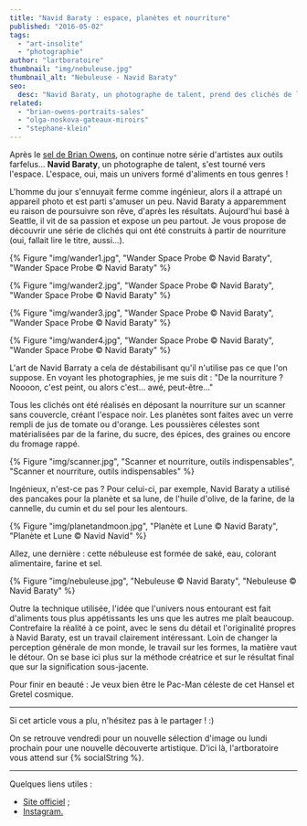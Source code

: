 ```yaml
---
title: "Navid Baraty : espace, planètes et nourriture"
published: "2016-05-02"
tags: 
  - "art-insolite"
  - "photographie"
author: "lartboratoire"
thumbnail: "img/nebuleuse.jpg"
thumbnail_alt: "Nebuleuse - Navid Baraty"
seo: 
  desc: "Navid Baraty, un photographe de talent, prend des clichés de l'espace. L'espace, oui, mais un univers formé d'aliments en tous genres !"
related: 
  - "brian-owens-portraits-sales"
  - "olga-noskova-gateaux-miroirs"
  - "stephane-klein"
---
```



Après le [sel de Brian Owens](/brian-owens-portraits-sales/), on continue notre série d'artistes aux outils farfelus... **Navid Baraty**, un photographe de talent, s'est tourné vers l'espace. L'espace, oui, mais un univers formé d'aliments en tous genres !

L'homme du jour s'ennuyait ferme comme ingénieur, alors il a attrapé un appareil photo et est parti s'amuser un peu. Navid Baraty a apparemment eu raison de poursuivre son rêve, d'après les résultats. Aujourd'hui basé à Seattle, il vit de sa passion et expose un peu partout. Je vous propose de découvrir une série de clichés qui ont été construits à partir de nourriture (oui, fallait lire le titre, aussi...).

{% Figure "img/wander1.jpg", "Wander Space Probe © Navid Baraty", "Wander Space Probe © Navid Baraty" %}

{% Figure "img/wander2.jpg", "Wander Space Probe © Navid Baraty", "Wander Space Probe © Navid Baraty" %}

{% Figure "img/wander3.jpg", "Wander Space Probe © Navid Baraty", "Wander Space Probe © Navid Baraty" %}

{% Figure "img/wander4.jpg", "Wander Space Probe © Navid Baraty", "Wander Space Probe © Navid Baraty" %}


L'art de Navid Barraty a cela de déstabilisant qu'il n'utilise pas ce que l'on suppose. En voyant les photographies, je me suis dit : "De la nourriture ? Noooon, c'est peint, ou alors c'est... awé, peut-être..."

Tous les clichés ont été réalisés en déposant la nourriture sur un scanner sans couvercle, créant l'espace noir. Les planètes sont faites avec un verre rempli de jus de tomate ou d'orange. Les poussières célestes sont matérialisées par de la farine, du sucre, des épices, des graines ou encore du fromage rappé.

{% Figure "img/scanner.jpg", "Scanner et nourriture, outils indispensables", "Scanner et nourriture, outils indispensables" %}

Ingénieux, n'est-ce pas ? Pour celui-ci, par exemple, Navid Baraty a utilisé des pancakes pour la planète et sa lune, de l'huile d'olive, de la farine, de la cannelle, du cumin et du sel pour les alentours.

{% Figure "img/planetandmoon.jpg", "Planète et Lune © Navid Baraty", "Planète et Lune © Navid Navid" %}

Allez, une dernière : cette nébuleuse est formée de saké, eau, colorant alimentaire, farine et sel.

{% Figure "img/nebuleuse.jpg", "Nebuleuse © Navid Baraty", "Nebuleuse © Navid Baraty" %}

Outre la technique utilisée, l'idée que l'univers nous entourant est fait d'aliments tous plus appétissants les uns que les autres me plaît beaucoup. Contrefaire la réalité à ce point, avec le sens du détail et l'originalité propres à Navid Baraty, est un travail clairement intéressant. Loin de changer la perception générale de mon monde, le travail sur les formes, la matière vaut le détour. On se base ici plus sur la méthode créatrice et sur le résultat final que sur la signification sous-jacente.

Pour finir en beauté : Je veux bien être le Pac-Man céleste de cet Hansel et Gretel cosmique.

* * *

Si cet article vous a plu, n'hésitez pas à le partager ! :)

On se retrouve vendredi pour un nouvelle sélection d'image ou lundi prochain pour une nouvelle découverte artistique. D'ici là, l'artboratoire vous attend sur {% socialString %}.

* * *

Quelques liens utiles :

- [Site officiel](https://www.navidbaraty.com/) ; 
- [Instagram.](https://www.instagram.com/navidbaraty/)
